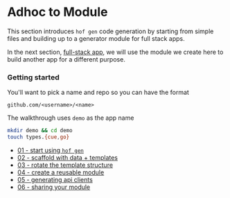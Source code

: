 # Adhoc to Module

This section introduces `hof gen` code generation
by starting from simple files and building up to
a generator module for full stack apps.

In the next section, [full-stack app](../full-stack-app/),
we will use the module we create here
to build another app for a different purpose.

### Getting started

You'll want to pick a name and repo so you can have the format

`github.com/<username>/<name>`

The walkthrough uses `demo` as the app name

```sh
mkdir demo && cd demo
touch types.{cue,go}
```

- [01 - start using `hof gen`](./01/)
- [02 - scaffold with data + templates](./02/)
- [03 - rotate the template structure](./03/)
- [04 - create a reusable module](./04/)
- [05 - generating api clients](./05/)
- [06 - sharing your module](./06/)

